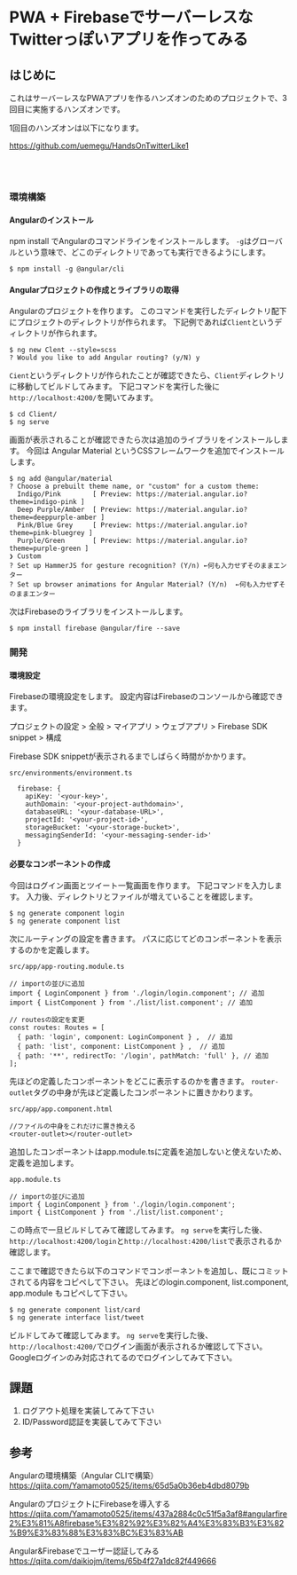 # PWA + FirebaseでサーバーレスなTwitterっぽいアプリを作ってみる

## はじめに

これはサーバーレスなPWAアプリを作るハンズオンのためのプロジェクトで、3回目に実施するハンズオンです。

1回目のハンズオンは以下になります。

https://github.com/uemegu/HandsOnTwitterLike1

<br><br>

### 環境構築

#### Angularのインストール

npm install でAngularのコマンドラインをインストールします。
`-g`はグローバルという意味で、どこのディレクトリであっても実行できるようにします。

````
$ npm install -g @angular/cli
````

#### Angularプロジェクトの作成とライブラリの取得

Angularのプロジェクトを作ります。
このコマンドを実行したディレクトリ配下にプロジェクトのディレクトリが作られます。
下記例であれば`Client`というディレクトリが作られます。

````
$ ng new Clent --style=scss
? Would you like to add Angular routing? (y/N) y
````

`Cient`というディレクトリが作られたことが確認できたら、`Client`ディレクトリに移動してビルドしてみます。
下記コマンドを実行した後に`http://localhost:4200/`を開いてみます。

````
$ cd Client/
$ ng serve
````

画面が表示されることが確認できたら次は追加のライブラリをインストールします。
今回は Angular Material というCSSフレームワークを追加でインストールします。

````
$ ng add @angular/material
? Choose a prebuilt theme name, or "custom" for a custom theme: 
  Indigo/Pink        [ Preview: https://material.angular.io?theme=indigo-pink ] 
  Deep Purple/Amber  [ Preview: https://material.angular.io?theme=deeppurple-amber ] 
  Pink/Blue Grey     [ Preview: https://material.angular.io?theme=pink-bluegrey ] 
  Purple/Green       [ Preview: https://material.angular.io?theme=purple-green ] 
❯ Custom 
? Set up HammerJS for gesture recognition? (Y/n) ←何も入力せずそのままエンター
? Set up browser animations for Angular Material? (Y/n)  ←何も入力せずそのままエンター
````

次はFirebaseのライブラリをインストールします。

````
$ npm install firebase @angular/fire --save
````

### 開発

#### 環境設定

Firebaseの環境設定をします。
設定内容はFirebaseのコンソールから確認できます。

プロジェクトの設定 > 全般 > マイアプリ > ウェブアプリ > Firebase SDK snippet > 構成

Firebase SDK snippetが表示されるまでしばらく時間がかかります。

````
src/environments/environment.ts

  firebase: {
    apiKey: '<your-key>',
    authDomain: '<your-project-authdomain>',
    databaseURL: '<your-database-URL>',
    projectId: '<your-project-id>',
    storageBucket: '<your-storage-bucket>',
    messagingSenderId: '<your-messaging-sender-id>'
  }
````

#### 必要なコンポーネントの作成

今回はログイン画面とツイート一覧画面を作ります。
下記コマンドを入力します。
入力後、ディレクトリとファイルが増えていることを確認します。

````
$ ng generate component login
$ ng generate component list
````

次にルーティングの設定を書きます。
パスに応じてどのコンポーネントを表示するのかを定義します。

````
src/app/app-routing.module.ts

// importの並びに追加
import { LoginComponent } from './login/login.component'; // 追加
import { ListComponent } from './list/list.component'; // 追加

// routesの設定を変更
const routes: Routes = [
  { path: 'login', component: LoginComponent } ,  // 追加
  { path: 'list', component: ListComponent } ,  // 追加
  { path: '**', redirectTo: '/login', pathMatch: 'full' }, // 追加
];
````

先ほどの定義したコンポーネントをどこに表示するのかを書きます。
`router-outlet`タグの中身が先ほど定義したコンポーネントに置きかわります。

````
src/app/app.component.html

//ファイルの中身をこれだけに置き換える
<router-outlet></router-outlet>
````

追加したコンポーネントはapp.module.tsに定義を追加しないと使えないため、定義を追加します。

````
app.module.ts

// importの並びに追加
import { LoginComponent } from './login/login.component';
import { ListComponent } from './list/list.component';
````

この時点で一旦ビルドしてみて確認してみます。
`ng serve`を実行した後、`http://localhost:4200/login`と`http://localhost:4200/list`で表示されるか確認します。


ここまで確認できたら以下のコマンドでコンポーネントを追加し、既にコミットされてる内容をコピペして下さい。
先ほどのlogin.component, list.component, app.module もコピペして下さい。

````
$ ng generate component list/card
$ ng generate interface list/tweet
````

ビルドしてみて確認してみます。
`ng serve`を実行した後、`http://localhost:4200/`でログイン画面が表示されるか確認して下さい。
Googleログインのみ対応されてるのでログインしてみて下さい。

## 課題

1. ログアウト処理を実装してみて下さい
2. ID/Password認証を実装してみて下さい



## 参考

Angularの環境構築（Angular CLIで構築）
https://qiita.com/Yamamoto0525/items/65d5a0b36eb4dbd8079b

AngularのプロジェクトにFirebaseを導入する
https://qiita.com/Yamamoto0525/items/437a2884c0c51f5a3af8#angularfire2%E3%81%A8firebase%E3%82%92%E3%82%A4%E3%83%B3%E3%82%B9%E3%83%88%E3%83%BC%E3%83%AB

Angular&Firebaseでユーザー認証してみる
https://qiita.com/daikiojm/items/65b4f27a1dc82f449666

